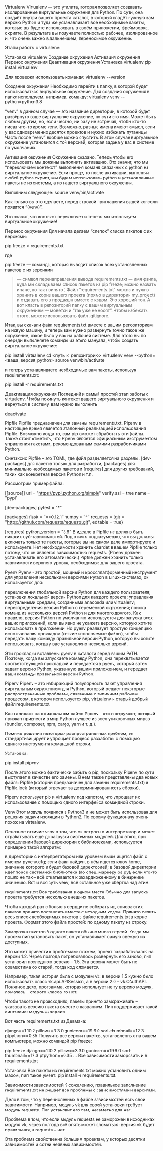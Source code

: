 Virtualenv
Virtualenv — это утилита, которая позволяет создавать изолированные виртуальные окружения для Python. По сути, она создаёт внутри вашего проекта каталог, в который кладёт нужную вам версию Python и туда же устанавливает все необходимые пакеты, которые вы будете использовать в своём приложении, фреймворке, скрипте. В результате вы получаете полностью рабочее, изолированное и, что очень важно в дальнейшем, переносимое окружение.

Этапы работы с virtualenv:

Установка virtualenv
Создание окружения
Активация окружения
Перенос окружения
Деактивация окружения
Установка virtualenv
pip install virtualenv

Для проверки использовать команду: virtualenv --version

Создание окружения
Необходимо перейти в папку, в которой будет использоваться виртуальное окружение. Для создания окружения в папке используем, например, команду: virtualenv venv --python=python3.8

“venv” в данном случае — это название директории, в которой будет развёрнуто ваше виртуальное окружение, по сути его имя. Может быть любым другим, но, если честно, ни разу не встречал, чтобы кто-то писал что-то кроме venv. Возможно, разные имена имеют смысл, если у вас одновременно десяток проектов и нужно избежать путаницы. Часть после “venv” вообще можно опустить. В этом случае виртуальное окружение установится с той версией, которая задана у вас в системе по умолчанию.

Активация окружения
Окружение создано. Теперь чтобы его использовать мы должны выполнить активацию. Это значит, что мы “переключаем контекст” выполнения команд связанных с python на виртуальное окружение. Если проще, то после активации, выполняя любой python скрипт, мы будем использовать python и установленные пакеты не из системы, а из нашего виртуального окружения.

Выполним следующее: source venv/bin/activate

Как только вы это сделаете, перед строкой приглашения вашей консоли появится “(venv)”.

Это значит, что контекст переключен и теперь мы используем виртуальное окружение!

Перенос окружения
Для начала делаем “слепок” списка пакетов с их версиями:

pip freeze > requirements.txt

где

pip freeze — команда, которая выводит список всех установленных пакетов с их версиями

> — символ перенаправления вывода requirements.txt — имя файла, куда мы складываем список пакетов из pip freeze; можно назвать иначе, но так принято ) Файл “requirements.txt” можно и нужно хранить в корне вашего проекта (прямо в директории my_project) и отдавать его в продакшн вместе с кодом. Это хороший тон. А вот класть в репозиторий папку с вашим виртуальным окружением — моветон и “так уже не носят”. Чтобы избежать этого, можете использовать файл .gitignore.

Итак, вы скачали файл requirements.txt вместе с вашим репозиторием на новую машину, и теперь вам нужно развернуть точно такое же окружение, какое было у вас на рабочей системе. Для этого вы по очереди выполняете команды из этого мануала, чтобы создать виртуальное окружение:

pip install virtualenv cd <путь_к_репозиторию> virtualenv venv --python=<ваша_версия_python> source venv/bin/activate

и теперь устанавливаете необходимые вам пакеты, используя requirements.txt:

pip install -r requirements.txt

Деактивация окружения
Последний и самый простой этап работы с virtualenv. Чтобы покинуть контекст вашего виртуального окружения и вернуться в систему, вам нужно выполнить

deactivate

Pipfile
Pipfile предназначен для замены requirements.txt. Pipenv в настоящее время является эталонной реализацией использования Pipfile. Возможно когда то, сам pip сможет обработать эти файлы. Также стоит отметить, что Pipenv является официальным инструментом управления пакетами, рекомендованным самими разработчиками Python.

Синтаксис Pipfile – это TOML, где файл разделяется на разделы. [dev-packages] для пакетов только для разработки, [packages] для минимально необходимых пакетов и [requires] для других требований, таких как конкретная версия Python и т.п.

Рассмотрим пример файла:

[[source]]
url = "https://pypi.python.org/simple"
verify_ssl = true
name = "pypi"

[dev-packages]
pytest = "*"

[packages]
flask = "==0.12.1"
numpy = "*"
requests = {git = "https://github.com/requests/requests.git", editable = true}

[requires]
python_version = "3.6"
В идеале в Pipfile не должно быть никаких суб-зависимостей. Под этим я подразумеваю, что вы должны включать только те пакеты, которые вы на самом деле импортируете и используете. Нет необходимости хранить chardet в вашем Pipfile только потому, что он является зависимостью requests. (Pipenv должен устанавливать его автоматически.) Pipfile должен хранить только зависимости верхнего уровня, необходимые для вашего проекта.

Pyenv
Pyenv - это простой, мощный и кроссплатформенный инструмент для управления несколькими версиями Python в Linux-системах, он используется для:

переключения глобальной версии Python для каждого пользователя;
установки локальной версии Python для каждого проекта;
управления виртуальными средами, созданными anaconda или virtualenv;
переопределения версии Python с переменной окружения;
поиска команд из нескольких версий Python и для многого другого.
Как правило, версия Python по умолчанию используется для запуска всех ваших приложений, если вы явно не укажете версию, которую хотите использовать в приложении. Но pyenv реализует простую концепцию использования прокладок (легкие исполняемые файлы), чтобы передать вашу команду правильной версии Python, которую вы хотите использовать, когда у вас установлено несколько версий.

Эти прокладки вставлены pyenv в каталоги перед вашим PATH. Поэтому, когда вы запускаете команду Python, она перехватывается соответствующей прокладкой и передается в pyenv, который затем задает версию Python, указанную вашим приложением, и передает ваши команды правильной версии Python.

Pipenv
Pipenv – это набирающий популярность пакет управления виртуальным окружением для Python, который решает некоторые распространенные проблемы, связанные с типичным рабочим процессом, в котором используется pip, virtualenv и старый добрый файл requirements.txt.

Как написано на официальном сайте: Pipenv – это инструмент, который призван привнести в мир Python лучшее из всех упаковочных миров (bundler, composer, npm, cargo, yarn и т. д.).

Помимо решения некоторых распространенных проблем, он стандартизицирует и упрощает процесс разработки с помощью единого инструмента командной строки.

Установка:

pip install pipenv

После этого можно фактически забыть о pip, поскольку Pipenv по сути выступает в качестве его замены. В нем также представлены два новых файла: Pipfile (который предназначен для замены requirements.txt) и Pipfile.lock (который отвечает за детерминированность сборки).

Pipenv использует pip и virtualenv под капотом, что упрощает их использование с помощью одного интерфейса командной строки.

Venv
Этот модуль появился в Python3 и не может быть использован для решения задачи изоляции в Python2. По своему функционалу очень похож на virtualenv.

Основное отличие venv в том, что он встроен в интерпретатор и может отрабатывать ещё до загрузки системных модулей. Для этого, при определении базовой директории с библиотеками, используется примерно такой алгоритм:

в директории с интерпретатором или уровнем выше ищется файл с именем pyvenv.cfg;
если файл найден, в нём ищется ключ home, значение которого и будет базовой директорией;
в базовой директории идёт поиск системной библиотеки (по спец. маркеру os.py);
если что-то пошло не так – всё откатывается к захардкоженному в бинарнике значению.
Вот и вся суть venv, всё остальное уже обёртка над этим.

requirements.txt
Все требования в одном месте
Обычно для запуска проекта требуется несколько внешних пакетов.

Чтобы каждый раз с болью в сердце не собирать их, список этих пакетов принято поставлять вместе с исходным кодом. Принято селить весь список необходимых пакетов в файле requirements.txt в корне проекта. Формат этого файла простой: по одному пакету на строку.

Заморозка пакетов
У одного пакета обычно много версий. Когда мы просим пип установить пакет, он устанавливает самую свежую из доступных.

Это может привести к проблемам: скажем, проект разрабатывался на версии 1.2. Через полгода потребовалось развернуть его заново, пип установил последнюю версию – 1.5. Эта версия может быть не совместима со старой, тогда код сломается.

Например, такая история была с модулем vk: в версии 1.5 нужно было использовать класс vk.api.APISession, а в версии 2.0 – vk.OAuthAPI. Понятное дело, программа, которая использует не ту версию модуля, ломалась – старого класса-то нет.

Чтобы такого не происходило, пакеты принято замораживать – указывать версию пакета вместе с названием. Пип поддерживает такой синтаксис: модуль==версия.

Вот часть requirements.txt из Девмана:

django==1.10.2
pillow==3.3.0
gunicorn==19.6.0
sorl-thumbnail==12.3
ptpython==0.35
Получить все версии пакетов, установленных на вашем компьютере, можно командой pip freeze:

pip freeze
django==1.10.2
pillow==3.3.0
gunicorn==19.6.0
sorl-thumbnail==12.3
ptpython==0.35
...
Все зависимости заморозить и в requirements.txt

Установка
Все пакеты из requirements.txt можно установить одним махом, пип такое умеет: pip install -r requirements.txt.

Зависимости зависимостей
К сожалению, правильное заполнение requirements.txt не решает все проблемы с зависимостями и версиями.

Дело в том, что у перечисленных в файле зависимостей есть свои зависимости. Например, модуль vk для своей установки требует модуль requests. Пип установит его сам, незаметно для нас.

Проблема в том, что если модуль requests не заморожен в исходниках модуля vk, через полгода всё опять может сломаться: версия vk будет правильная, а requests – нет.

Эта проблема свойственна большим проектам, у которых десятки зависимостей и сотни неявных зависимостей.
